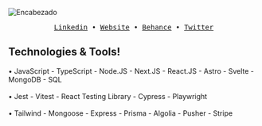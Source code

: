 ![Encabezado](https://res.cloudinary.com/dhpxqwsym/image/upload/v1695400996/portfolio/Github_oba0eu.png)

<div align='center'>
  <samp>
    <a href='https://www.linkedin.com/in/daniel-prieto-dpg'>Linkedin</a> •
    <a href='https://dpg-code.vercel.app'>Website</a> •
    <a href='https://www.behance.net/danielprieto7'>Behance</a> •
    <a href='https://twitter.com/DanielPriGa'>Twitter</a>
  </samp>
</div>

## Technologies & Tools!
<div align="left">
  •  <span>JavaScript</span> -
  <span>TypeScript</span> -
  <span>Node.JS</span> -
  <span>Next.JS</span> -
  <span>React.JS</span> -
  <span>Astro</span> -
  <span>Svelte</span> -
  <span>MongoDB</span> -
  <span>SQL</span>
</div>
</br>
<div align="left">
  •  <span>Jest</span> -
  <span>Vitest</span> -
  <span>React Testing Library</span> -
  <span>Cypress</span> -
  <span>Playwright</span>
</div>
</br>
<div align="left">
  •  <span>Tailwind</span> -
  <span>Mongoose</span> -
  <span>Express</span> -
  <span>Prisma</span> -
  <span>Algolia</span> -
  <span>Pusher</span> -
  <span>Stripe</span>
</div>
